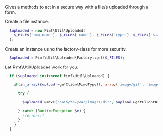 Gives a methods to act in a secure way with a file/s uploaded through a form.

Create a file instance.

```php
  $uploaded = new Pimf\Util\Uploaded(
    $_FILES['tmp_name'], $_FILES['name'], $_FILES['type'], $_FILES['size'], $_FILES['error']
  );
```

Create an instance using the factory-class for more security.

```php
  $uploaded = Pimf\Util\Uploaded\Factory::get($_FILES);
```

Let Pimf\Util\Uploaded work for you.

```php
  if ($uploaded instanceof Pimf\Util\Uploaded) {

    if(in_array($upload->getClientMimeType(), array('image/gif', 'image/png', 'image/jpg'))) {

      try {

        $uploaded->move('path/to/your/images/dir', $upload->getClientOriginalName());

      } catch (RuntimeException $e) {
        //error!!!
      }
    }
  }
```
